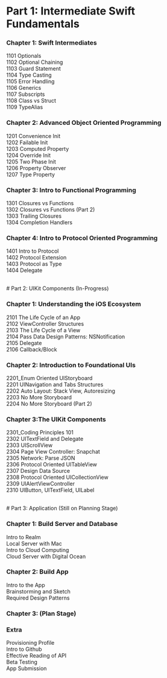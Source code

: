 # Part 1: Intermediate Swift Fundamentals

### Chapter 1: Swift Intermediates
  1101 Optionals
  <br>1102 Optional Chaining
  <br>1103 Guard Statement
  <br>1104 Type Casting
  <br>1105 Error Handling
  <br>1106 Generics
  <br>1107 Subscripts
  <br>1108 Class vs Struct
  <br>1109 TypeAlias

### Chapter 2: Advanced Object Oriented Programming
  1201 Convenience Init
  <br>1202 Failable Init
  <br>1203 Computed Property
  <br>1204 Override Init
  <br>1205 Two Phase Init
  <br>1206 Property Observer
  <br>1207 Type Property

###  Chapter 3: Intro to Functional Programming
  1301 Closures vs Functions
  <br>1302 Closures vs Functions (Part 2)
  <br>1303 Trailing Closures
  <br>1304 Completion Handlers

### Chapter 4: Intro to Protocol Oriented Programming
  1401 Intro to Protocol
  <br>1402 Protocol Extension
  <br>1403 Protocol as Type
  <br>1404 Delegate


<br>
# Part 2: UIKit Components (In-Progress)


### Chapter 1: Understanding the iOS Ecosystem
2101 The Life Cycle of an App
<br>2102 ViewController Structures
<br>2103 The Life Cycle of a View
<br>2104 Pass Data Design Patterns: NSNotification
<br>2105 Delegate
<br>2106 Callback/Block

### Chapter 2: Introduction to Foundational UIs
2201_Enum Oriented UIStoryboard <br>
2201 UINavigation and Tabs Structures  <br>
2202 Auto Layout: Stack View, Autoresizing <br>
2203 No More Storyboard <br>
2204 No More Storyboard (Part 2)

### Chapter 3:The UIKit Components
2301_Coding Principles 101
<br>2302 UITextField and Delegate
<br>2303 UIScrollView
<br>2304 Page View Controller: Snapchat
<br>2305 Network: Parse JSON
<br>2306 Protocol Oriented UITableView
<br>2307 Design Data Source
<br>2308 Protocol Oriented UICollectionView
<br>2309 UIAlertViewController
<br>2310 UIButton, UITextField, UILabel

<br>
# Part 3: Application (Still on Planning Stage)

### Chapter 1: Build Server and Database
Intro to Realm
<br>Local Server with Mac
<br>Intro to Cloud Computing
<br>Cloud Server with Digital Ocean

### Chapter 2: Build App
Intro to the App
<br> Brainstorming and Sketch
<br> Required Design Patterns

### Chapter 3: (Plan Stage)
### Extra
 Provisioning Profile
<br> Intro to Github
<br>Effective Reading of API
<br>Beta Testing
<br>App Submission

